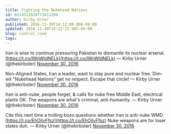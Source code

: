 ```yaml
---
title: Fighting the Nukehead Nations
id: 6514512829773411284
author: Kirby Urner
published: 2016-11-30T14:12:00.000-08:00
updated: 2016-11-30T14:22:25.985-08:00
blog: control_room
tags: 
---
```


Iran is wise to continue pressuring Pakistan to dismantle its nuclear arsenal. [https://t.co/lWnWldNELk](https://t.co/lWnWldNELk)
— Kirby Urner (@thekirbster) [November 30, 2016](https://twitter.com/thekirbster/status/804079393819660289)

Non-Aligned States, Iran a leader, want to stay pure and nuclear free. Dim-wit "Nukehead Nations" get no respect. Escape that circle!
— Kirby Urner (@thekirbster) [November 30, 2016](https://twitter.com/thekirbster/status/804080189143584768)

Iran is anti-nuke, people forget, & calls for nuke free Middle East, electrical plants OK. The weapons are what's criminal, anti-humanity.
— Kirby Urner (@thekirbster) [November 30, 2016](https://twitter.com/thekirbster/status/804083749289738240)

Cite this next time a trolling bozo questions whether Iran is anti-nuke WMD. [https://t.co/EhOjlvFfsz](https://t.co/EhOjlvFfsz)  Nuke weapons are for loser states duh.
— Kirby Urner (@thekirbster) [November 30, 2016](https://twitter.com/thekirbster/status/804084456013250564)